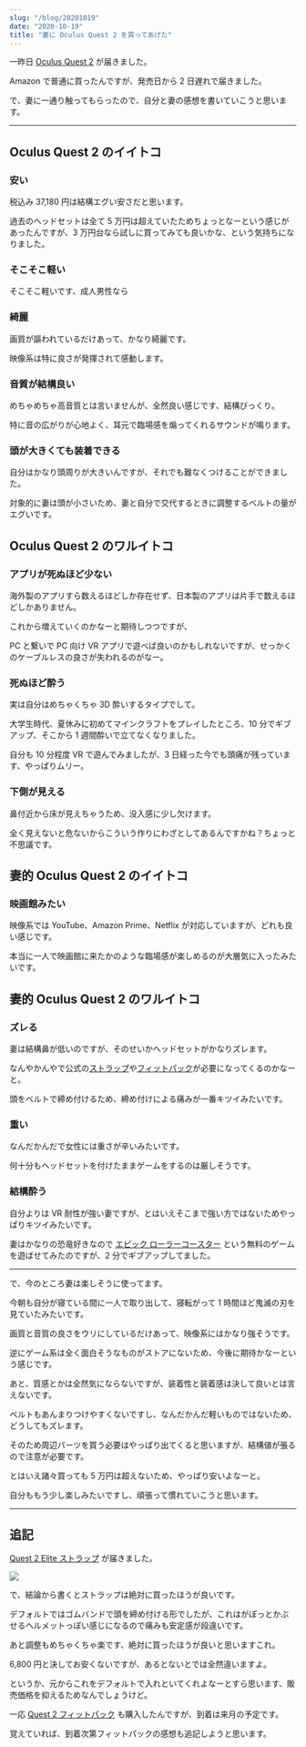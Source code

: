 ```yaml
---
slug: "/blog/20201019"
date: "2020-10-19"
title: "妻に Oculus Quest 2 を買ってあげた"
---
```


一昨日 [Oculus Quest 2](https://amzn.to/2HanvGh) が届きました。

Amazon で普通に買ったんですが、発売日から 2 日遅れで届きました。

で、妻に一通り触ってもらったので、自分と妻の感想を書いていこうと思います。

---

## Oculus Quest 2 のイイトコ

### 安い

税込み 37,180 円は結構エグい安さだと思います。

過去のヘッドセットは全て 5 万円は超えていたためちょっとなーという感じがあったんですが、3 万円台なら試しに買ってみても良いかな、という気持ちになりました。

### そこそこ軽い

そこそこ軽いです、成人男性なら

### 綺麗

画質が謳われているだけあって、かなり綺麗です。

映像系は特に良さが発揮されて感動します。

### 音質が結構良い

めちゃめちゃ高音質とは言いませんが、全然良い感じです、結構びっくり。

特に音の広がりが心地よく、耳元で臨場感を煽ってくれるサウンドが鳴ります。

### 頭が大きくても装着できる

自分はかなり頭周りが大きいんですが、それでも難なくつけることができました。

対象的に妻は頭が小さいため、妻と自分で交代するときに調整するベルトの量がエグいです。

## Oculus Quest 2 のワルイトコ

### アプリが死ぬほど少ない

海外製のアプリすら数えるほどしか存在せず、日本製のアプリは片手で数えるほどしかありません。

これから増えていくのかなーと期待しつつですが、

PC と繋いで PC 向け VR アプリで遊べば良いのかもしれないですが、せっかくのケーブルレスの良さが失われるのがなー。

### 死ぬほど酔う

実は自分はめちゃくちゃ 3D 酔いするタイプでして。

大学生時代、夏休みに初めてマインクラフトをプレイしたところ、10 分でギブアップ、そこから 1 週間酔いで立てなくなりました。

自分も 10 分程度 VR で遊んでみましたが、3 日経った今でも頭痛が残っています、やっぱりムリー。

### 下側が見える

鼻付近から床が見えちゃうため、没入感に少し欠けます。

全く見えないと危ないからこういう作りにわざとしてあるんですかね？ちょっと不思議です。

## 妻的 Oculus Quest 2 のイイトコ

### 映画館みたい

映像系では YouTube、Amazon Prime、Netflix が対応していますが、どれも良い感じです。

本当に一人で映画館に来たかのような臨場感が楽しめるのが大層気に入ったみたいです。

## 妻的 Oculus Quest 2 のワルイトコ

### ズレる

妻は結構鼻が低いのですが、そのせいかヘッドセットがかなりズレます。

なんやかんやで公式の[ストラップ](https://amzn.to/2IxQwvN)や[フィットパック](https://amzn.to/3jb9B3J)が必要になってくるのかなーと。

頭をベルトで締め付けるため、締め付けによる痛みが一番キツイみたいです。

### 重い

なんだかんだで女性には重さが辛いみたいです。

何十分もヘッドセットを付けたままゲームをするのは厳しそうです。

### 結構酔う

自分よりは VR 耐性が強い妻ですが、とはいえそこまで強い方ではないためやっぱりキツイみたいです。

妻はかなりの恐竜好きなので [エピック ローラーコースター](https://www.oculus.com/experiences/quest/2299465166734471/) という無料のゲームを遊ばせてみたのですが、2 分でギブアップしてました。

---

で、今のところ妻は楽しそうに使ってます。

今朝も自分が寝ている間に一人で取り出して、寝転がって 1 時間ほど鬼滅の刃を見ていたみたいです。

画質と音質の良さをウリにしているだけあって、映像系にはかなり強そうです。

逆にゲーム系は全く面白そうなものがストアにないため、今後に期待かなーという感じです。

あと、質感とかは全然気にならないですが、装着性と装着感は決して良いとは言えないです。

ベルトもあんまりつけやすくないですし、なんだかんだ軽いものではないため、どうしてもズレます。

そのため周辺パーツを買う必要はやっぱり出てくると思いますが、結構値が張るので注意が必要です。

とはいえ諸々買っても 5 万円は超えないため、やっぱり安いよなーと。

自分ももう少し楽しみたいですし、頑張って慣れていこうと思います。

---

## 追記

[Quest 2 Elite ストラップ](https://amzn.to/2T94hDj) が届きました。

<a href="https://www.amazon.co.jp/gp/product/B08F5TZW2J/ref=as_li_ss_il?ie=UTF8&psc=1&linkCode=li2&tag=piro09190c-22&linkId=26a9258d4bef4315ccb7cb1e4ed76f55&language=ja_JP" target="_blank"><img border="0" src="//ws-fe.amazon-adsystem.com/widgets/q?_encoding=UTF8&ASIN=B08F5TZW2J&Format=_SL160_&ID=AsinImage&MarketPlace=JP&ServiceVersion=20070822&WS=1&tag=piro09190c-22&language=ja_JP" ></a><img src="https://ir-jp.amazon-adsystem.com/e/ir?t=piro09190c-22&language=ja_JP&l=li2&o=9&a=B08F5TZW2J" width="1" height="1" border="0" alt="" style="border:none !important; margin:0 !important;" />

で、結論から書くとストラップは絶対に買ったほうが良いです。

デフォルトではゴムバンドで頭を締め付ける形でしたが、これはがぽっとかぶせるヘルメットっぽい感じになるので痛みも安定感が段違いです。

あと調整もめちゃくちゃ楽です、絶対に買ったほうが良いと思いますこれ。

6,800 円と決してお安くないですが、あるとないとでは全然違いますよ。

というか、元からこれをデフォルトで入れといてくれよなーとすら思います、販売価格を抑えるためなんでしょうけど。

一応 [Quest 2 フィットパック](https://amzn.to/3dGqAcY) も購入したんですが、到着は来月の予定です。

覚えていれば、到着次第フィットパックの感想も追記しようと思います。

